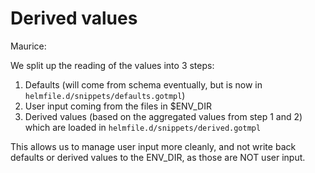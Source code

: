 # Derived values

Maurice:

We split up the reading of the values into 3 steps:

1. Defaults (will come from schema eventually, but is now in `helmfile.d/snippets/defaults.gotmpl`)
2. User input coming from the files in $ENV_DIR
3. Derived values (based on the aggregated values from step 1 and 2) which are loaded in `helmfile.d/snippets/derived.gotmpl`

This allows us to manage user input more cleanly, and not write back defaults or derived values to the ENV_DIR, as those are NOT user input.
